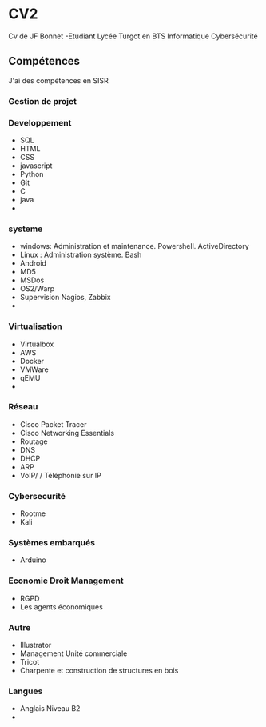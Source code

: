# CV2
Cv de JF Bonnet -Etudiant Lycée Turgot en BTS Informatique Cybersécurité
## Compétences
J'ai des compétences en SISR
### Gestion de projet

### Developpement
- SQL
- HTML
- CSS
- javascript
- Python
- Git
- C
- java
- 
  
### systeme
- windows: Administration et maintenance. Powershell. ActiveDirectory
- Linux : Administration système. Bash
- Android
- MD5
- MSDos
- OS2/Warp
- Supervision Nagios, Zabbix
- 
### Virtualisation
- Virtualbox
- AWS
- Docker
- VMWare
- qEMU
-  
### Réseau
- Cisco Packet Tracer
- Cisco Networking Essentials
- Routage
- DNS
- DHCP
- ARP
- VoIP/ / Téléphonie sur IP

### Cybersecurité
  - Rootme
  - Kali

### Systèmes embarqués
- Arduino
 
### Economie Droit Management
- RGPD
- Les agents économiques

### Autre
- Illustrator
- Management Unité commerciale
- Tricot
- Charpente et construction de structures en bois

### Langues
- Anglais Niveau B2
- 
